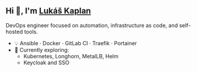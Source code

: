 ## Hi 👋, I'm [Lukáš Kaplan](https://lkaplan.cz)

DevOps engineer focused on automation, infrastructure as code, and self-hosted tools.

- 💡 Ansible · Docker · GitLab CI · Traefik · Portainer
- 🔭 Currently exploring:
  - Kubernetes, Longhorn, MetalLB, Helm
  - Keycloak and SSO
<!--
**lukaskaplan/lukaskaplan** is a ✨ _special_ ✨ repository because its `README.md` (this file) appears on your GitHub profile.

Here are some ideas to get you started:

- 🔭 I’m currently working on ...
- 🌱 I’m currently learning ...
- 👯 I’m looking to collaborate on ...
- 🤔 I’m looking for help with ...
- 💬 Ask me about ...
- 📫 How to reach me: ...
- 😄 Pronouns: ...
- ⚡ Fun fact: ...
-->
